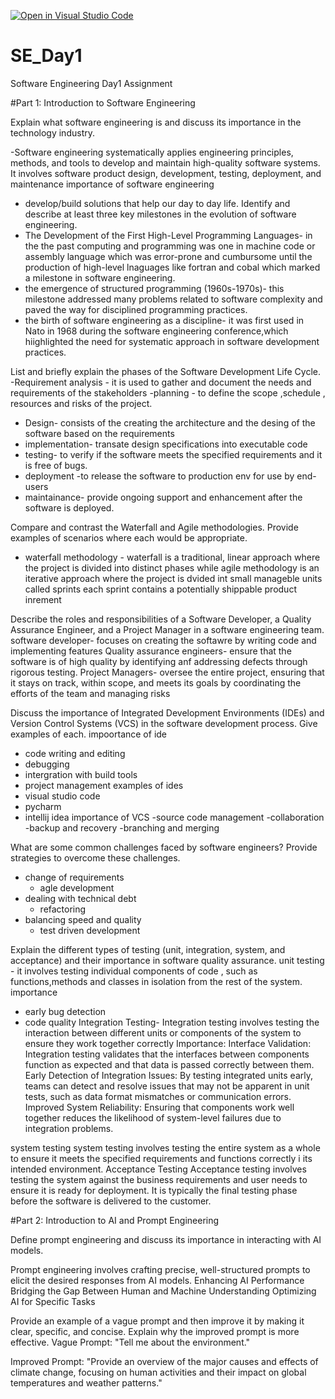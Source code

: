 [![Open in Visual Studio Code](https://classroom.github.com/assets/open-in-vscode-2e0aaae1b6195c2367325f4f02e2d04e9abb55f0b24a779b69b11b9e10269abc.svg)](https://classroom.github.com/online_ide?assignment_repo_id=15569711&assignment_repo_type=AssignmentRepo)
# SE_Day1
Software Engineering Day1 Assignment

#Part 1: Introduction to Software Engineering

Explain what software engineering is and discuss its importance in the technology industry.

-Software engineering systematically applies engineering principles, methods, and tools to develop and maintain high-quality software systems. It involves software 
 product design, development, testing, deployment, and maintenance
 importance of software engineering
- develop/build solutions that help our day to day life.
Identify and describe at least three key milestones in the evolution of software engineering.
- The Development of the First High-Level Programming Languages- in the the past computing and programming was one in machine code or assembly language which was error-prone and cumbursome until the production of high-level lnaguages like fortran and cobal which marked a milestone in software engineering.
- the emergence of structured programming (1960s-1970s)- this milestone addressed many problems related to software complexity and paved the way for disciplined programming practices.
- the birth of software engineering as a discipline- it was first used in Nato in 1968 during the software engineering conference,which hiighlighted the need for systematic approach in software development practices.


List and briefly explain the phases of the Software Development Life Cycle.
-Requirement analysis - it is used to gather and document the  needs and requirements of the stakeholders
-planning - to define the scope ,schedule , resources and risks of the project.
- Design- consists of the creating the architecture and the desing of the  software based on the requirements
- implementation- transate design specifications into executable code
- testing- to verify if the software meets the specified requirements and it is free of bugs.
- deployment -to release the software to production env for use by end-users
- maintainance- provide ongoing support and enhancement after the software is deployed.

Compare and contrast the Waterfall and Agile methodologies. Provide examples of scenarios where each would be appropriate.
- waterfall methodology - waterfall is a traditional, linear approach where the project is divided into distinct phases while agile methodology is an iterative  approach where the project is dvided int small manageble units called sprints each sprint contains a potentially shippable product inrement


Describe the roles and responsibilities of a Software Developer, a Quality Assurance Engineer, and a Project Manager in a software engineering team.
software developer-  focuses on creating the softawre by writing  code and implementing features
Quality assurance engineers- ensure that the software is of high quality by identifying anf addressing defects through rigorous testing.
Project Managers- oversee the entire project, ensuring that it stays on track, within scope, and meets its goals by coordinating the efforts of the team and managing risks


Discuss the importance of Integrated Development Environments (IDEs) and Version Control Systems (VCS) in the software development process. Give examples of each.
impoortance of ide
- code writing and editing
- debugging
- intergration with build tools
- project management
examples of ides
- visual studio code
- pycharm
- intellij idea
importance of VCS
-source code management
-collaboration
-backup and recovery
-branching and merging

What are some common challenges faced by software engineers? Provide strategies to overcome these challenges.
- change of requirements
   - agle development
- dealing with technical debt
   - refactoring 
- balancing speed and quality
  - test driven development

Explain the different types of testing (unit, integration, system, and acceptance) and their importance in software quality assurance.
unit testing - it involves testing individual components of code , such as functions,methods and classes in isolation from the rest of the system.
importance 
- early bug detection
- code quality
Integration Testing-  Integration testing involves testing the interaction between different units or components of the system to ensure they work together correctly
Importance:
Interface Validation: Integration testing validates that the interfaces between components function as expected and that data is passed correctly between them.
Early Detection of Integration Issues: By testing integrated units early, teams can detect and resolve issues that may not be apparent in unit tests, such as data format mismatches or communication errors.
Improved System Reliability: Ensuring that components work well together reduces the likelihood of system-level failures due to integration problems.

system testing
system testing involves testing the entire system as a whole to ensure it meets the specified requirements and functions correctly i its intended environment.
Acceptance Testing
Acceptance testing involves testing the system against the business requirements and user needs to ensure it is ready for deployment. It is typically the final testing phase before the software is delivered to the customer.




#Part 2: Introduction to AI and Prompt Engineering


Define prompt engineering and discuss its importance in interacting with AI models.

Prompt engineering involves crafting precise, well-structured prompts to elicit the desired responses from AI models. 
Enhancing AI Performance
Bridging the Gap Between Human and Machine Understanding
Optimizing AI for Specific Tasks

Provide an example of a vague prompt and then improve it by making it clear, specific, and concise. Explain why the improved prompt is more effective.
Vague Prompt:
"Tell me about the environment."

Improved Prompt:
"Provide an overview of the major causes and effects of climate change, focusing on human activities and their impact on global temperatures and weather patterns."

